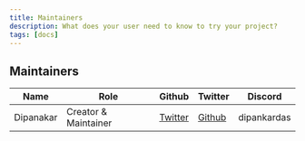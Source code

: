 ```yaml
---
title: Maintainers
description: What does your user need to know to try your project?
tags: [docs]
---
```


## Maintainers

| Name | Role | Github | Twitter | Discord |
|------|------|--------|---------|---------|
| Dipanakar | Creator & Maintainer | [Twitter](https://twitter.com/DipankarDas011) | [Github](https://github.com/dipankardas011) | dipankardas |